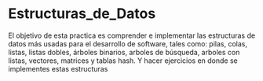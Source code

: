 # Estructuras_de_Datos
El objetivo de esta practica es comprender e implementar las estructuras de datos más usadas para el desarrollo de software,
tales como: pilas, colas, listas, listas dobles, árboles binarios, arboles de búsqueda, arboles con listas, vectores, matrices y tablas hash. 
Y hacer ejercicios en donde se implementes estas estructuras 
